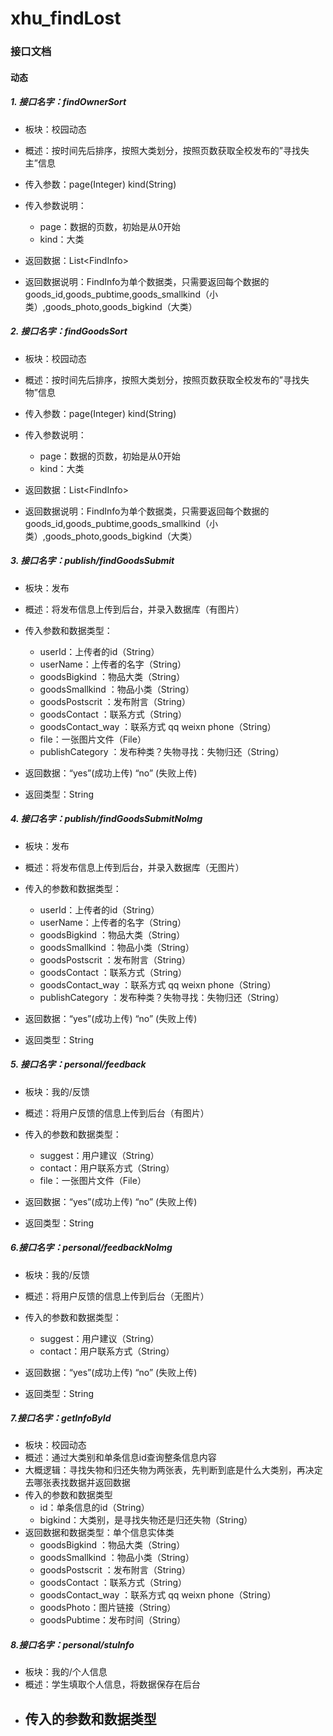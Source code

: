 # xhu_findLost
### 接口文档

#### 动态

##### 1. 接口名字：findOwnerSort

+ 板块：校园动态

+ 概述：按时间先后排序，按照大类划分，按照页数获取全校发布的”寻找失主”信息

+ 传入参数：page(Integer)   kind(String)

+ 传入参数说明：

     + page：数据的页数，初始是从0开始
     + kind：大类

+ 返回数据：List\<FindInfo> 

+ 返回数据说明：FindInfo为单个数据类，只需要返回每个数据的goods_id,goods_pubtime,goods_smallkind（小类）,goods_photo,goods_bigkind（大类）

##### 2. 接口名字：findGoodsSort
+ 板块：校园动态

+ 概述：按时间先后排序，按照大类划分，按照页数获取全校发布的”寻找失物”信息

+ 传入参数：page(Integer)   kind(String)

+ 传入参数说明：

     + page：数据的页数，初始是从0开始
     + kind：大类

+ 返回数据：List\<FindInfo> 

+ 返回数据说明：FindInfo为单个数据类，只需要返回每个数据的goods_id,goods_pubtime,goods_smallkind（小类）,goods_photo,goods_bigkind（大类）

##### 3. 接口名字：publish/findGoodsSubmit

+ 板块：发布

+ 概述：将发布信息上传到后台，并录入数据库（有图片）
+ 传入参数和数据类型：
     + userId：上传者的id（String）
     + userName：上传者的名字（String）
     + goodsBigkind ：物品大类（String）
     + goodsSmallkind ：物品小类（String）
     + goodsPostscrit ：发布附言（String）
     + goodsContact ：联系方式（String）
     + goodsContact_way ：联系方式  qq weixn phone（String）
     + file：一张图片文件（File）
     + publishCategory ：发布种类？失物寻找：失物归还（String）
+ 返回数据：“yes”(成功上传)   “no” (失败上传)
+ 返回类型：String
##### 4. 接口名字：publish/findGoodsSubmitNoImg

+ 板块：发布

+ 概述：将发布信息上传到后台，并录入数据库（无图片）
+ 传入的参数和数据类型：
     - userId：上传者的id（String）
     - userName：上传者的名字（String）
     - goodsBigkind ：物品大类（String）
     - goodsSmallkind ：物品小类（String）
     - goodsPostscrit ：发布附言（String）
     - goodsContact ：联系方式（String）
     - goodsContact_way ：联系方式  qq weixn phone（String）
     - publishCategory ：发布种类？失物寻找：失物归还（String）
+ 返回数据：“yes”(成功上传)   “no” (失败上传)
+ 返回类型：String
##### 5. 接口名字：personal/feedback

+ 板块：我的/反馈

+ 概述：将用户反馈的信息上传到后台（有图片）
+ 传入的参数和数据类型：
  - suggest：用户建议（String）
  - contact：用户联系方式（String）
  - file：一张图片文件（File）
+ 返回数据：“yes”(成功上传)   “no” (失败上传)
+ 返回类型：String

##### 6.接口名字：personal/feedbackNoImg

+ 板块：我的/反馈

+ 概述：将用户反馈的信息上传到后台（无图片）
+ 传入的参数和数据类型：
  - suggest：用户建议（String）
  - contact：用户联系方式（String）
+ 返回数据：“yes”(成功上传)   “no” (失败上传)
+ 返回类型：String
##### 7.接口名字：getInfoById
+ 板块：校园动态
+ 概述：通过大类别和单条信息id查询整条信息内容
+ 大概逻辑：寻找失物和归还失物为两张表，先判断到底是什么大类别，再决定去哪张表找数据并返回数据
+ 传入的参数和数据类型
  - id：单条信息的id（String）
  - bigkind：大类别，是寻找失物还是归还失物（String）
+ 返回数据和数据类型：单个信息实体类
  - goodsBigkind ：物品大类（String）
  - goodsSmallkind ：物品小类（String）
  - goodsPostscrit ：发布附言（String）
  - goodsContact ：联系方式（String）
  - goodsContact_way ：联系方式  qq weixn phone（String）
  - goodsPhoto：图片链接（String）
  - goodsPubtime：发布时间（String）
##### 8.接口名字：personal/stuInfo
+ 板块：我的/个人信息
+ 概述：学生填取个人信息，将数据保存在后台
+ 传入的参数和数据类型
  - 